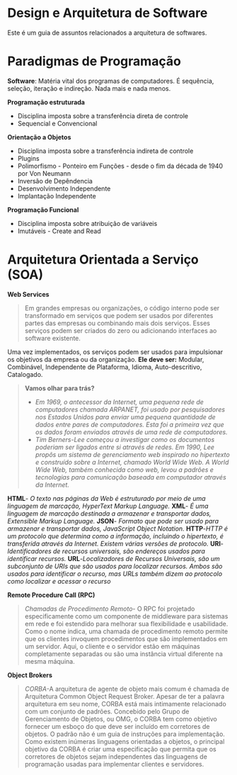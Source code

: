 # Design e Arquitetura de Software

Este é um guia de assuntos relacionados a arquitetura de softwares.

# Paradigmas de Programação

**Software**: Matéria vital dos programas de computadores.
 É sequência, seleção, iteração e indireção. Nada mais e nada menos.
 
**Programação estruturada**
  - Disciplina imposta sobre a transferência direta de controle
  - Sequencial e Convencional

**Orientação a Objetos**
  - Disciplina imposta sobre a transferência indireta de controle
  - Plugins
  - Polimorfismo - Ponteiro em Funções - desde o fim da década de 1940 por Von Neumann
  - Inversão de Depêndencia
  - Desenvolvimento Independente
  - Implantação Independente

**Programação Funcional**
  - Disciplina imposta sobre atribuição de variáveis
  - Imutáveis - Create and Read

# Arquitetura Orientada a Serviço (SOA)

**Web Services**

>Em grandes empresas ou organizações, o código interno pode ser transformado em serviços
que podem ser usados por diferentes partes das empresas ou combinando mais dois serviços.
Esses serviços podem ser criados do zero ou adicionando interfaces ao software existente.

Uma vez implementados, os serviços podem ser usados para impulsionar os objetivos da empresa ou da organização.
**Ele deve ser:** Modular, Combinável, Independente de Plataforma, Idioma, Auto-descritivo, Catalogado.

> **Vamos olhar para trás?** 
> - *Em 1969, o antecessor da Internet, uma pequena rede de computadores chamada ARPANET, foi usado por pesquisadores nos Estados Unidos para enviar uma pequena quantidade de dados
entre pares de computadores. Esta foi a primeira vez que os dados foram enviados através de uma rede de computadores.* 
> - *Tim Berners-Lee começou a investigar como os documentos poderiam ser ligados entre si
através de redes. Em 1990, Lee propôs um sistema de gerenciamento web inspirado no hipertexto e
construído sobre a Internet, chamado World Wide Web. A World Wide Web, também conhecida como web, levou a padrões e tecnologias para comunicação baseada em computador através da Internet.*

**HTML**- *O texto nas páginas da Web é estruturado por meio de uma linguagem de marcação, HyperText Markup Language.*
**XML**- *É uma linguagem de marcação destinada a armazenar e transportar dados, Extensible Markup Language.*
**JSON**- *Formato que pode ser usado para armazenar e transportar dados, JavaScript Object Notation.*
**HTTP**-*HTTP é um protocolo que determina como a informação, incluindo o hipertexto, é transferida através da Internet. Existem várias versões de protocolo.*
**URI**-*Identificadores de recursos universais, são endereços usados para identificar recursos.*
**URL**-*Localizadores de Recursos Universais, são um subconjunto de URIs que são usados para localizar recursos. Ambos são usados para identificar o recurso, mas URLs também dizem ao protocolo como localizar e acessar o recurso*

**Remote Procedure Call (RPC)**
> *Chamadas de Procedimento Remoto*- O RPC foi projetado especificamente como um componente de middleware para
sistemas em rede e foi estendido para melhorar sua flexibilidade e usabilidade. Como o nome indica, uma chamada de procedimento remoto permite que os clientes invoquem procedimentos que são implementados em um servidor.
Aqui, o cliente e o servidor estão em máquinas completamente separadas ou são uma instância virtual diferente na mesma máquina. 

**Object Brokers**
> *CORBA*-A arquitetura de agente de objeto mais comum é chamada de Arquitetura Common Object Request Broker. Apesar de ter a palavra arquitetura em seu nome, CORBA está mais intimamente relacionado com um conjunto de padrões. Concebido pelo Grupo de Gerenciamento de Objetos, ou OMG, o CORBA tem como objetivo fornecer um esboço do que deve ser incluído em corretores de objetos. O padrão não é um guia de instruções para implementação.
Como existem inúmeras linguagens orientadas a objetos, o principal objetivo da CORBA é criar uma especificação que permita que os corretores de objetos sejam independentes das linguagens de programação usadas para implementar clientes e servidores.






